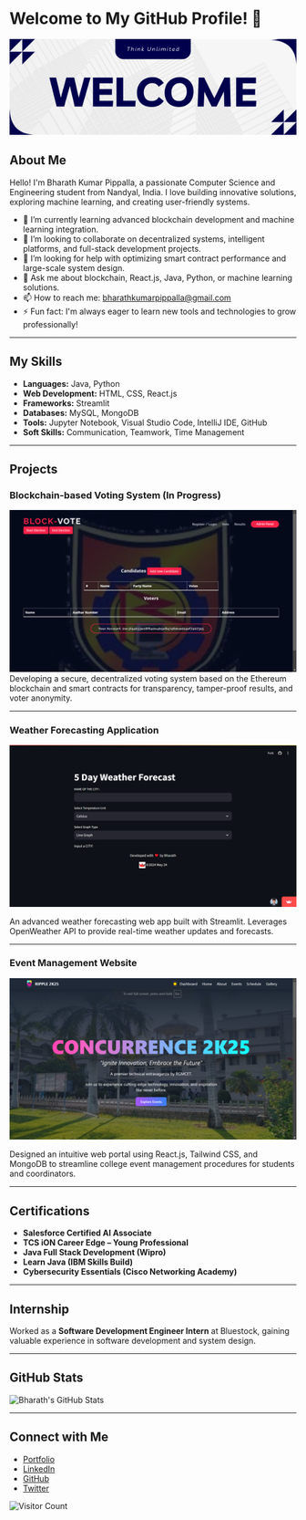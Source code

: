 # Welcome to My GitHub Profile! 👋

![Header Image](https://github.com/bharathreddy9999/bharathreddy9999/blob/main/Screenshot%20(62).png)

## About Me

Hello! I'm Bharath Kumar Pippalla, a passionate Computer Science and Engineering student from Nandyal, India. I love building innovative solutions, exploring machine learning, and creating user-friendly systems.

- 🌱 I’m currently learning advanced blockchain development and machine learning integration.
- 👯 I’m looking to collaborate on decentralized systems, intelligent platforms, and full-stack development projects.
- 🤔 I’m looking for help with optimizing smart contract performance and large-scale system design.
- 💬 Ask me about blockchain, React.js, Java, Python, or machine learning solutions.
- 📫 How to reach me: [bharathkumarpippalla@gmail.com](mailto:bharathkumarpippalla@gmail.com)
- ⚡ Fun fact: I'm always eager to learn new tools and technologies to grow professionally!

---

## My Skills

- **Languages:** Java, Python
- **Web Development:** HTML, CSS, React.js
- **Frameworks:** Streamlit
- **Databases:** MySQL, MongoDB
- **Tools:** Jupyter Notebook, Visual Studio Code, IntelliJ IDE, GitHub
- **Soft Skills:** Communication, Teamwork, Time Management

---

## Projects

### Blockchain-based Voting System (In Progress)
![Voting System](https://github.com/bharathreddy9999/bharathreddy9999/blob/main/Screenshot%20(39).png)
Developing a secure, decentralized voting system based on the Ethereum blockchain and smart contracts for transparency, tamper-proof results, and voter anonymity.

---

### Weather Forecasting Application
![Weather Forecast](https://github.com/bharathreddy9999/bharathreddy9999/blob/main/Screenshot%20(61).png)

An advanced weather forecasting web app built with Streamlit. Leverages OpenWeather API to provide real-time weather updates and forecasts.

---

### Event Management Website
![Event Management](https://github.com/bharathreddy9999/bharathreddy9999/blob/main/Screenshot%20(60).png)

Designed an intuitive web portal using React.js, Tailwind CSS, and MongoDB to streamline college event management procedures for students and coordinators.

---

## Certifications

- **Salesforce Certified AI Associate**
- **TCS iON Career Edge – Young Professional**
- **Java Full Stack Development (Wipro)**
- **Learn Java (IBM Skills Build)**
- **Cybersecurity Essentials (Cisco Networking Academy)**

---

## Internship

Worked as a **Software Development Engineer Intern** at Bluestock, gaining valuable experience in software development and system design.

---

## GitHub Stats

![Bharath's GitHub Stats](https://github-readme-stats.vercel.app/api?username=bharathreddy9999&show_icons=true&theme=radical)

---

## Connect with Me

- [Portfolio](https://bharathreddy9999.github.io/portfolio)
- [LinkedIn](https://www.linkedin.com/in/Bharath-Kumar-Reddy-Pippalla-08a32b235/)
- [GitHub](https://github.com/bharathreddy9999)
- [Twitter](https://twitter.com/Bharath02012004)

![Visitor Count](https://profile-counter.glitch.me/bharathreddy9999/count.svg)

